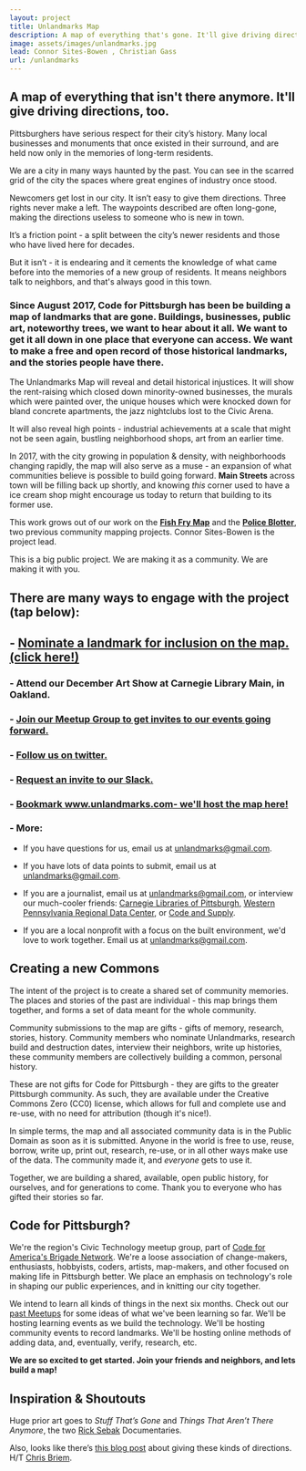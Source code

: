 ```yaml
---
layout: project
title: Unlandmarks Map
description: A map of everything that's gone. It'll give driving directions, too.
image: assets/images/unlandmarks.jpg
lead: Connor Sites-Bowen , Christian Gass
url: /unlandmarks
---
```


## A map of everything that isn't there anymore. It'll give driving directions, too.


Pittsburghers have serious respect for their city’s history. Many local businesses and monuments that once existed in their surround, and are held now only in the memories of long-term residents.

We are a city in many ways haunted by the past. You can see in the scarred grid of the city the spaces where great engines of industry once stood.

Newcomers get lost in our city. It isn’t easy to give them directions. Three rights never make a left. The waypoints described are often long-gone, making the directions useless to someone who is new in town.

It’s a friction point - a split between the city’s newer residents and those who have lived here for decades.

But it isn’t - it is endearing and it cements the knowledge of what came before into the memories of a new group of residents. It means neighbors talk to neighbors, and that's always good in this town.

### Since August 2017, Code for Pittsburgh has been be building a map of landmarks that are gone. Buildings, businesses, public art, noteworthy trees, we want to hear about it all. We want to get it all down in one place that everyone can access. We want to make a free and open record of those historical landmarks, and the stories people have there.

The Unlandmarks Map will reveal and detail historical injustices. It will show the rent-raising which closed down minority-owned businesses, the murals which were painted over, the unique houses which were knocked down for bland concrete apartments, the jazz nightclubs lost to the Civic Arena.

It will also reveal high points - industrial achievements at a scale that might not be seen again, bustling neighborhood shops, art from an earlier time.

In 2017, with the city growing in population & density, with neighborhoods changing rapidly, the map will also serve as a muse - an expansion of what communities believe is possible to build going forward. **Main Streets** across town will be filling back up shortly, and knowing *this* corner used to have a ice cream shop might encourage us today to return that building to its former use.

This work grows out of our work on the **[Fish Fry Map](https://codeforpittsburgh.github.io/fishfrymap/)** and the **[Police Blotter](http://codeforpittsburgh.github.io/projects/policeblotter/)**, two previous community mapping projects. Connor Sites-Bowen is the project lead.

This is a big public project. We are making it as a community. We are making it with you.

## There are many ways to engage with the project (tap below):
## -  **[Nominate a landmark for inclusion on the map. (click here!)](https://goo.gl/forms/4Zm4Mxx2sneri0sJ2)**
### - Attend our December Art Show at Carnegie Library Main, in Oakland.
### -  [Join our Meetup Group to get invites to our events going forward.](https://www.meetup.com/codeforpgh/) 
### - [Follow us on twitter.](https://twitter.com/codeforpgh)
### - [Request an invite to our Slack.](https://goo.gl/forms/Hl97wNK7NtjU8WO93)
### - [Bookmark www.unlandmarks.com- we'll host the map here!](http://www.unlandmarks.com)
### - More:

- If you have questions for us, email us at <unlandmarks@gmail.com>.

- If you have lots of data points to submit, email us at <unlandmarks@gmail.com>.

- If you are a journalist, email us at <unlandmarks@gmail.com>, or interview our much-cooler friends: [Carnegie Libraries of Pittsburgh,](https://twitter.com/carnegielibrary) [Western Pennsylvania Regional Data Center](https://twitter.com/wprdc), or [Code and Supply](https://twitter.com/codeandsupply).

- If you are a local nonprofit with a focus on the built environment, we'd love to work together. Email us at <unlandmarks@gmail.com>.

## Creating a new Commons

The intent of the project is to create a shared set of community memories. The places and stories of the past are individual - this map brings them together, and forms a set of data meant for the whole community.

Community submissions to the map are gifts - gifts of memory, research, stories, history. Community members who nominate Unlandmarks, research build and destruction dates, interview their neighbors, write up histories, these community members are collectively building a common, personal history.

These are not gifts for Code for Pittsburgh - they are gifts to the greater Pittsburgh community. As such, they are available under the Creative Commons Zero (CC0) license, which allows for full and complete use and re-use, with no need for attribution (though it's nice!).

In simple terms, the map and all associated community data is in the Public Domain as soon as it is submitted. Anyone in the world is free to use, reuse, borrow, write up, print out, research, re-use, or in all other ways make use of the data. The community made it, and *everyone* gets to use it.

Together, we are building a shared, available, open public history, for ourselves, and for generations to come. Thank you to everyone who has gifted their stories so far.

## Code for Pittsburgh?

We're the region's Civic Technology meetup group, part of [Code for America's Brigade Network](http://brigade.codeforamerica.org/brigade/). We're a loose association of change-makers, enthusiasts, hobbyists, coders, artists, map-makers, and other focused on making life in Pittsburgh better. We place an emphasis on technology's role in shaping our public experiences, and in knitting our city together.

We intend to learn all kinds of things in the next six months. Check out our [past Meetups](https://www.meetup.com/codeforpgh/#past) for some ideas of what we've been learning so far. We'll be hosting learning events as we build the technology. We'll be hosting community events to record landmarks. We'll be hosting online methods of adding data, and, eventually, verify, research, etc.

**We are so excited to get started. Join your friends and neighbors, and lets build a map!**

## Inspiration & Shoutouts

Huge prior art goes to *Stuff That’s Gone* and *Things That Aren’t There Anymore*, the two [Rick Sebak](https://www.wqed.org/rick-sebak) Documentaries.

Also, looks like there’s [this blog post](https://nullspace2.blogspot.de/2012/02/yunzer-caching.html) about giving these kinds of directions. H/T [Chris Briem](https://twitter.com/chrisbriem).
